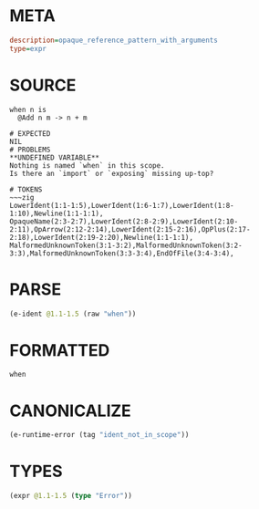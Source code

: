 # META
~~~ini
description=opaque_reference_pattern_with_arguments
type=expr
~~~
# SOURCE
~~~roc
when n is
  @Add n m -> n + m
~~~
~~~
# EXPECTED
NIL
# PROBLEMS
**UNDEFINED VARIABLE**
Nothing is named `when` in this scope.
Is there an `import` or `exposing` missing up-top?

# TOKENS
~~~zig
LowerIdent(1:1-1:5),LowerIdent(1:6-1:7),LowerIdent(1:8-1:10),Newline(1:1-1:1),
OpaqueName(2:3-2:7),LowerIdent(2:8-2:9),LowerIdent(2:10-2:11),OpArrow(2:12-2:14),LowerIdent(2:15-2:16),OpPlus(2:17-2:18),LowerIdent(2:19-2:20),Newline(1:1-1:1),
MalformedUnknownToken(3:1-3:2),MalformedUnknownToken(3:2-3:3),MalformedUnknownToken(3:3-3:4),EndOfFile(3:4-3:4),
~~~
# PARSE
~~~clojure
(e-ident @1.1-1.5 (raw "when"))
~~~
# FORMATTED
~~~roc
when
~~~
# CANONICALIZE
~~~clojure
(e-runtime-error (tag "ident_not_in_scope"))
~~~
# TYPES
~~~clojure
(expr @1.1-1.5 (type "Error"))
~~~

